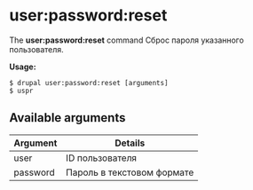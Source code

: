 # user:password:reset
The **user:password:reset** command Сброс пароля указанного пользователя.

**Usage:**
```
$ drupal user:password:reset [arguments] 
$ uspr  
```

## Available arguments
Argument | Details
---------|-------------
user | ID пользователя
password | Пароль в текстовом формате

